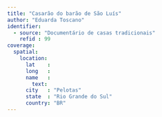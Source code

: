 ```yaml
---
title: "Casarão do barão de São Luís"
author: "Eduarda Toscano"
identifier:
  - source: "Documentário de casas tradicionais"
    refid : 99
coverage:
  spatial:
    location:
      lat    :
      long   :
      name   :
        text:
      city   : "Pelotas"
      state  : "Rio Grande do Sul"
      country: "BR"
---
```


